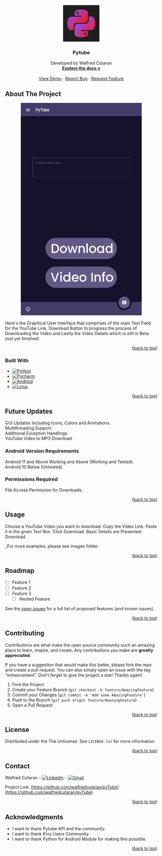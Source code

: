 <!-- Improved compatibility of back to top link: See: https://github.com/othneildrew/Best-README-Template/pull/73 -->
<a name="readme-top"></a>
<!--
*** Thanks for checking out the Best-README-Template. If you have a suggestion
*** that would make this better, please fork the repo and create a pull request
*** or simply open an issue with the tag "enhancement".
*** Don't forget to give the project a star!
*** Thanks again! Now go create something AMAZING! :D
-->



<!-- PROJECT SHIELDS -->
<!--
*** I'm using markdown "reference style" links for readability.
*** Reference links are enclosed in brackets [ ] instead of parentheses ( ).
*** See the bottom of this document for the declaration of the reference variables
*** for contributors-url, forks-url, etc. This is an optional, concise syntax you may use.
*** https://www.markdownguide.org/basic-syntax/#reference-style-links
-->

<!-- PROJECT LOGO -->
<br />
<div align="center">
  <a href="https://github.com/github_username/repo_name">
    <img src="images/pytubeicon.png" alt="Logo" width="120" height="120">
  </a>

<h3 align="center">Pytube</h3>

  <p align="center">
    Developed by Walfred Cutaran
    <br />
    <a href="https://github.com/github_username/repo_name"><strong>Explore the docs »</strong></a>
    <br />
    <br />
    <a href="https://github.com/github_username/repo_name">View Demo</a>
    ·
    <a href="https://github.com/github_username/repo_name/issues">Report Bug</a>
    ·
    <a href="https://github.com/github_username/repo_name/issues">Request Feature</a>
  </p>
</div>

<!-- ABOUT THE PROJECT -->
## About The Project
<div align="center">
<img src="images/sc1.png" alt="Logo" width="400" height="700">
</div>

Here's the Graphical User Interface that comprises of the main Text Field for the YouTube Link, Download Button to progress the process of Downloading the Video and Lastly the Video Details which is still in Beta. (not yet finished)

<p align="right">(<a href="#readme-top">back to top</a>)</p>


### Built With

* [![Python][Python.org]][Python-url]
* [![Pycharm][Pycharm.org]][Pycharm-url]
* [![Android][Android.org]][Android-url]
* [![Linux][Linux.org]][Linux-url]

<p align="right">(<a href="#readme-top">back to top</a>)</p>



<!-- GETTING STARTED -->
## Future Updates

GUI Updates Including Icons, Colors and Animations. <br>
Multithreading Support. <br>
Additional Exception Handlings. <br>
YouTube Video to MP3 Download. <br>

### Android Version Requirements

Android 11 and Above Working and Above (Working and Tested). <br>
Android 10 Below (Untested). <br>

### Permissions Required

File Access Permission for Downloads. <br>


<p align="right">(<a href="#readme-top">back to top</a>)</p>



<!-- USAGE EXAMPLES -->
## Usage

Choose a YouTube Video you want to download. Copy the Video Link. Paste it in the given Text Box. Click Download. Basic Details are Presented. Download. <br>

_For more examples, please see images folder.

<p align="right">(<a href="#readme-top">back to top</a>)</p>



<!-- ROADMAP -->
## Roadmap

- [ ] Feature 1
- [ ] Feature 2
- [ ] Feature 3
    - [ ] Nested Feature

See the [open issues](https://github.com/github_username/repo_name/issues) for a full list of proposed features (and known issues).

<p align="right">(<a href="#readme-top">back to top</a>)</p>



<!-- CONTRIBUTING -->
## Contributing

Contributions are what make the open source community such an amazing place to learn, inspire, and create. Any contributions you make are **greatly appreciated**.

If you have a suggestion that would make this better, please fork the repo and create a pull request. You can also simply open an issue with the tag "enhancement".
Don't forget to give the project a star! Thanks again!

1. Fork the Project
2. Create your Feature Branch (`git checkout -b feature/AmazingFeature`)
3. Commit your Changes (`git commit -m 'Add some AmazingFeature'`)
4. Push to the Branch (`git push origin feature/AmazingFeature`)
5. Open a Pull Request

<p align="right">(<a href="#readme-top">back to top</a>)</p>



<!-- LICENSE -->
## License

Distributed under the The Unlicense. See `LICENSE.txt` for more information.

<p align="right">(<a href="#readme-top">back to top</a>)</p>


<!-- CONTACT -->
## Contact

Walfred Cutaran - [![Linkedin][Linkedin.org]][Linkedin-url] - [![Gmail][Gmail.org]][Gmail-url]



Project Link: [https://github.com/walfredcutaran/pyTube](https://github.com/walfredcutaran/pyTube)

<p align="right">(<a href="#readme-top">back to top</a>)</p>



<!-- ACKNOWLEDGMENTS -->
## Acknowledgments

* []() I want to thank Pytube API and the community.
* []() I want to thank Kivy Users Community.
* []() I want to thank Python for Android Module for making this possible.

<p align="right">(<a href="#readme-top">back to top</a>)</p>



<!-- MARKDOWN LINKS & IMAGES -->
<!-- https://www.markdownguide.org/basic-syntax/#reference-style-links -->
[contributors-shield]: https://img.shields.io/github/contributors/github_username/repo_name.svg?style=for-the-badge
[contributors-url]: https://github.com/github_username/repo_name/graphs/contributors
[forks-shield]: https://img.shields.io/github/forks/github_username/repo_name.svg?style=for-the-badge
[forks-url]: https://github.com/github_username/repo_name/network/members
[stars-shield]: https://img.shields.io/github/stars/github_username/repo_name.svg?style=for-the-badge
[stars-url]: https://github.com/github_username/repo_name/stargazers
[issues-shield]: https://img.shields.io/github/issues/github_username/repo_name.svg?style=for-the-badge
[issues-url]: https://github.com/github_username/repo_name/issues
[license-shield]: https://img.shields.io/github/license/github_username/repo_name.svg?style=for-the-badge
[license-url]: https://github.com/github_username/repo_name/blob/master/LICENSE.txt
[linkedin-shield]: https://img.shields.io/badge/-LinkedIn-black.svg?style=for-the-badge&logo=linkedin&colorB=555
[linkedin-url]: https://linkedin.com/in/linkedin_username
[product-screenshot]: images/screenshot.png

[Python-url]: https://www.python.org
[Python.org]: https://img.shields.io/badge/Python-3776AB?style=for-the-badge&logo=python&logoColor=white
[Pycharm-url]: https://www.jetbrains.com/pycharm/
[Pycharm.org]: https://img.shields.io/badge/PyCharm-000000.svg?&style=for-the-badge&logo=PyCharm&logoColor=white
[Android-url]: https://developer.android.com/about/versions/13?gclid=Cj0KCQjwt_qgBhDFARIsABcDjOcHAEUSUhyyAIt-b3RcXWe_YvYJ2M9im8TtdRPeziagglQg8XR_p7oaAuIKEALw_wcB&gclsrc=aw.ds
[Android.org]: https://img.shields.io/badge/Android-3DDC84?style=for-the-badge&logo=android&logoColor=white
[Linux-url]: https://www.linux.org/
[Linux.org]: https://img.shields.io/badge/Linux-FCC624?style=for-the-badge&logo=linux&logoColor=black
[Linkedin.org]: https://img.shields.io/badge/LinkedIn-0077B5?style=for-the-badge&logo=linkedin&logoColor=white
[Linkedin-url]: https://www.linkedin.com/in/walfred-cutaran-930910220/
[Gmail-url]: walfredcutaran1218@gmail.com
[Gmail.org]: https://img.shields.io/badge/Gmail-D14836?style=for-the-badge&logo=gmail&logoColor=white




